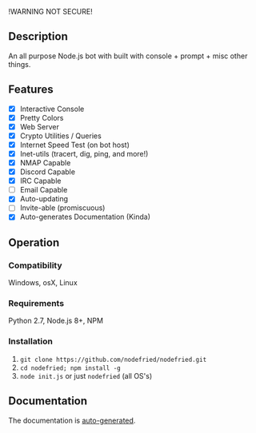 !WARNING NOT SECURE!

## Description
An all purpose Node.js bot with built with console + prompt + misc other things.

## Features
- [x] Interactive Console
- [x] Pretty Colors
- [x] Web Server
- [x] Crypto Utilities / Queries
- [x] Internet Speed Test (on bot host)
- [x] Inet-utils (tracert, dig, ping, and more!)
- [x] NMAP Capable
- [x] Discord Capable
- [x] IRC Capable
- [ ] Email Capable
- [x] Auto-updating
- [ ] Invite-able (promiscuous)
- [x] Auto-generates Documentation (Kinda)

## Operation
### Compatibility
Windows, osX, Linux
### Requirements
Python 2.7, Node.js 8+, NPM
### Installation
1) `git clone https://github.com/nodefried/nodefried.git`
2) `cd nodefried; npm install -g`
3) `node init.js` or just `nodefried` (all OS's)

## Documentation
The documentation is [auto-generated](../master/DOCS.md).

